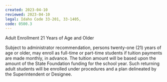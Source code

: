 ```yaml
---
created: 2023-04-10
reviewed: 2023-04-10
legal: Idaho Code 33-201, 33-1405,
code: 0500.3
---
```

 Adult Enrollment 21 Years of Age and Older

Subject to administrator recommendation, persons twenty-one (21) years of age or older, may enroll as full-time or part-time students if tuition payments are made monthly, in advance. The tuition amount will be based upon the amount of the State Foundation funding for the school year. Such returning adult students will be enrolled under procedures and a plan delineated by the Superintendent or Designee.
